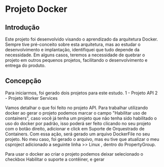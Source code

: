 # Projeto Docker

## Introdução

Este projeto foi desenvolvido visando o aprendizado da arquitetura Docker. Sempre tive pré-conceito sobre esta arquitetura, mas ao estudar o desenvolvimento e implantação, identifiquei que tudo depende da necessidade. Em alguns casos, teremos a necessidade de quebrar o projeto em outros pequenos projetos, facilitando o desenvolvimento e entrega do produto. 

## Concepção

Para iniciarmos, foi gerado dois projetos para este estudo.
1 - Projeto API
2 - Projeto Worker Services

Vamos detalhar o que foi feito no projeto API. 
Para trabalhar utilizando docker ao gerar o projeto podemos marcar o campo "Habilitar uso de containers", caso você já tenha um projeto que não tenha sido habilitado o uso do docker por padrão, isso poderá ser feito clicando no seu projeto com o botão direito, adicionar e click em Suporte de Orquestrado de Containers. Com essa ação, será gerado um arquivo DockerFile no seu projeto. No meu caso, foi gerado o arquivo, mas eu tive que atualizar o meu csproject adicionado a seguinte linha >> <DockerDefaultTargetOS>Linux</DockerDefaultTargetOS> , dentro do PropertyGroup. 

Para usar o docker ao criar o projeto podemos deixar selecionado o checkbox Habilitar o suporte a contêiner, e gerar
